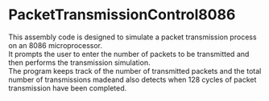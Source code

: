 # PacketTransmissionControl8086
This assembly code is designed to simulate a packet transmission process on an 8086 microprocessor.<br>
It prompts the user to enter the number of packets to be transmitted and then performs the transmission simulation.<br>
The program keeps track of the number of transmitted packets and the total number of transmissions madeand also detects when 128 cycles of packet transmission have been completed.

